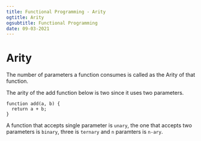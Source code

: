 ```yaml
---
title: Functional Programming - Arity
ogtitle: Arity
ogsubtitle: Functional Programming
date: 09-03-2021
---
```


# Arity

The number of parameters a function consumes is called as the Arity of that function. 

The arity of the add function below is two since it uses two parameters.

```
function add(a, b) {
  return a + b;
}
```

A function that accepts single parameter is `unary`, the one that accepts two parameters is `binary`, three is `ternary` and `n` paramters is `n-ary`.

